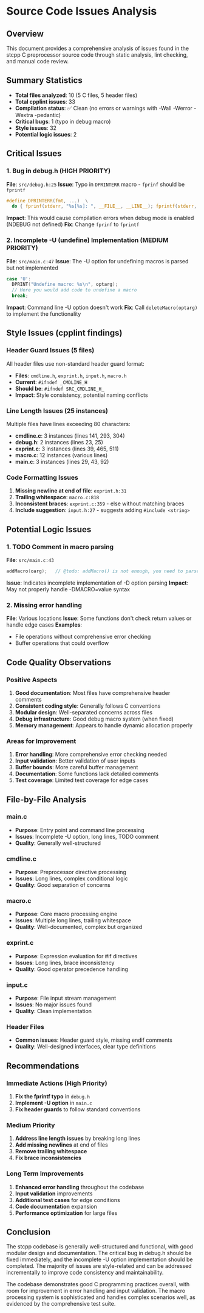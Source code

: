 # Source Code Issues Analysis

## Overview
This document provides a comprehensive analysis of issues found in the stcpp C preprocessor source code through static analysis, lint checking, and manual code review.

## Summary Statistics
- **Total files analyzed**: 10 (5 C files, 5 header files)
- **Total cpplint issues**: 33
- **Compilation status**: ✅ Clean (no errors or warnings with -Wall -Werror -Wextra -pedantic)
- **Critical bugs**: 1 (typo in debug macro)
- **Style issues**: 32
- **Potential logic issues**: 2

## Critical Issues

### 1. **Bug in debug.h** (HIGH PRIORITY)
**File**: `src/debug.h:25`
**Issue**: Typo in `DPRINTERR` macro - `fprinf` should be `fprintf`
```c
#define DPRINTERR(fmt, ...)  \
  do { fprinf(stderr, "%s[%s]: ", __FILE__, __LINE__); fprintf(stderr, fmt __VA_OPT__( , ) __VA_ARGS__); } while (0)
```
**Impact**: This would cause compilation errors when debug mode is enabled (NDEBUG not defined)
**Fix**: Change `fprinf` to `fprintf`

### 2. **Incomplete -U (undefine) Implementation** (MEDIUM PRIORITY)
**File**: `src/main.c:47`
**Issue**: The -U option for undefining macros is parsed but not implemented
```c
case 'U':
  DPRINT("Undefine macro: %s\n", optarg);
  // Here you would add code to undefine a macro
  break;
```
**Impact**: Command line -U option doesn't work
**Fix**: Call `deleteMacro(optarg)` to implement the functionality

## Style Issues (cpplint findings)

### Header Guard Issues (5 files)
All header files use non-standard header guard format:
- **Files**: `cmdline.h`, `exprint.h`, `input.h`, `macro.h`
- **Current**: `#ifndef _CMDLINE_H` 
- **Should be**: `#ifndef SRC_CMDLINE_H_`
- **Impact**: Style consistency, potential naming conflicts

### Line Length Issues (25 instances)
Multiple files have lines exceeding 80 characters:
- **cmdline.c**: 3 instances (lines 141, 293, 304)
- **debug.h**: 2 instances (lines 23, 25)
- **exprint.c**: 3 instances (lines 39, 465, 511)
- **macro.c**: 12 instances (various lines)
- **main.c**: 3 instances (lines 29, 43, 92)

### Code Formatting Issues
1. **Missing newline at end of file**: `exprint.h:31`
2. **Trailing whitespace**: `macro.c:818`
3. **Inconsistent braces**: `exprint.c:359` - else without matching braces
4. **Include suggestion**: `input.h:27` - suggests adding `#include <string>`

## Potential Logic Issues

### 1. **TODO Comment in macro parsing**
**File**: `src/main.c:43`
```c
addMacro(oarg);   // @todo: addMacro() is not enough, you need to parse the optarg for name and value
```
**Issue**: Indicates incomplete implementation of -D option parsing
**Impact**: May not properly handle -DMACRO=value syntax

### 2. **Missing error handling**
**File**: Various locations
**Issue**: Some functions don't check return values or handle edge cases
**Examples**:
- File operations without comprehensive error checking
- Buffer operations that could overflow

## Code Quality Observations

### Positive Aspects
1. **Good documentation**: Most files have comprehensive header comments
2. **Consistent coding style**: Generally follows C conventions
3. **Modular design**: Well-separated concerns across files
4. **Debug infrastructure**: Good debug macro system (when fixed)
5. **Memory management**: Appears to handle dynamic allocation properly

### Areas for Improvement
1. **Error handling**: More comprehensive error checking needed
2. **Input validation**: Better validation of user inputs
3. **Buffer bounds**: More careful buffer management
4. **Documentation**: Some functions lack detailed comments
5. **Test coverage**: Limited test coverage for edge cases

## File-by-File Analysis

### main.c
- **Purpose**: Entry point and command line processing
- **Issues**: Incomplete -U option, long lines, TODO comment
- **Quality**: Generally well-structured

### cmdline.c  
- **Purpose**: Preprocessor directive processing
- **Issues**: Long lines, complex conditional logic
- **Quality**: Good separation of concerns

### macro.c
- **Purpose**: Core macro processing engine
- **Issues**: Multiple long lines, trailing whitespace
- **Quality**: Well-documented, complex but organized

### exprint.c
- **Purpose**: Expression evaluation for #if directives
- **Issues**: Long lines, brace inconsistency
- **Quality**: Good operator precedence handling

### input.c
- **Purpose**: File input stream management
- **Issues**: No major issues found
- **Quality**: Clean implementation

### Header Files
- **Common issues**: Header guard style, missing endif comments
- **Quality**: Well-designed interfaces, clear type definitions

## Recommendations

### Immediate Actions (High Priority)
1. **Fix the fprintf typo** in `debug.h`
2. **Implement -U option** in `main.c`
3. **Fix header guards** to follow standard conventions

### Medium Priority
1. **Address line length issues** by breaking long lines
2. **Add missing newlines** at end of files
3. **Remove trailing whitespace**
4. **Fix brace inconsistencies**

### Long Term Improvements
1. **Enhanced error handling** throughout the codebase
2. **Input validation** improvements
3. **Additional test cases** for edge conditions
4. **Code documentation** expansion
5. **Performance optimization** for large files

## Conclusion

The stcpp codebase is generally well-structured and functional, with good modular design and documentation. The critical bug in debug.h should be fixed immediately, and the incomplete -U option implementation should be completed. The majority of issues are style-related and can be addressed incrementally to improve code consistency and maintainability.

The codebase demonstrates good C programming practices overall, with room for improvement in error handling and input validation. The macro processing system is sophisticated and handles complex scenarios well, as evidenced by the comprehensive test suite.
